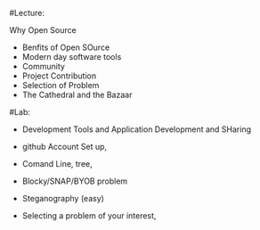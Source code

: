 #Lecture:

Why Open Source
- Benfits of Open SOurce
- Modern day software tools 
- Community 
- Project Contribution 
- Selection of Problem
- The Cathedral and the Bazaar

#Lab:
 - Development Tools and Application Development and SHaring
  - github Account Set up,
  - Comand Line, tree,  
  - Blocky/SNAP/BYOB problem
  - Steganography (easy)
 
- Selecting a problem of your interest, 
